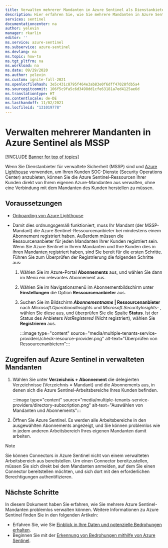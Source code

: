```yaml
---
title: Verwalten mehrerer Mandanten in Azure Sentinel als Dienstanbieter für verwaltete Sicherheit | Microsoft-Dokumentation
description: Hier erfahren Sie, wie Sie mehrere Mandanten in Azure Sentinel als Dienstanbieter für verwaltete Sicherheit (Managed Security Service Provider, MSSP) mithilfe von Azure Lighthouse verwalten und deren Onboarding durchführen.
services: sentinel
documentationcenter: na
author: yelevin
manager: rkarlin
editor: ''
ms.service: azure-sentinel
ms.subservice: azure-sentinel
ms.devlang: na
ms.topic: how-to
ms.tgt_pltfrm: na
ms.workload: na
ms.date: 09/29/2020
ms.author: yelevin
ms.custom: ignite-fall-2021
ms.openlocfilehash: 3e5c431c8795f464e3ab83e0f6dff47028fdb5a4
ms.sourcegitcommit: 106f5c9fa5c6d3498dd1cfe63181a7ed4125ae6d
ms.translationtype: HT
ms.contentlocale: de-DE
ms.lasthandoff: 11/02/2021
ms.locfileid: "131019778"
---
```

# <a name="manage-multiple-tenants-in-azure-sentinel-as-an-mssp"></a>Verwalten mehrerer Mandanten in Azure Sentinel als MSSP

[!INCLUDE [Banner for top of topics](./includes/banner.md)]

Wenn Sie Dienstanbieter für verwaltete Sicherheit (MSSP) sind und [Azure Lighthouse](../lighthouse/overview.md) verwenden, um Ihren Kunden SOC-Dienste (Security Operations Center) anzubieten, können Sie die Azure Sentinel-Ressourcen Ihrer Kunden direkt von Ihrem eigenen Azure-Mandanten aus verwalten, ohne eine Verbindung mit dem Mandanten des Kunden herstellen zu müssen. 

## <a name="prerequisites"></a>Voraussetzungen

- [Onboarding von Azure Lighthouse](../lighthouse/how-to/onboard-customer.md)

- Damit dies ordnungsgemäß funktioniert, muss Ihr Mandant (der MSSP-Mandant) die Azure Sentinel-Ressourcenanbieter bei mindestens einem Abonnement registriert haben. Außerdem müssen die Ressourcenanbieter für jeden Mandanten Ihrer Kunden registriert sein. Wenn Sie Azure Sentinel in Ihrem Mandanten und Ihre Kunden dies in ihren Mandanten registriert haben, sind Sie bereit für die ersten Schritte. Führen Sie zum Überprüfen der Registrierung die folgenden Schritte aus:

    1. Wählen Sie im Azure-Portal **Abonnements** aus, und wählen Sie dann im Menü ein relevantes Abonnement aus.

    1. Wählen Sie im Navigationsmenü im Abonnementbildschirm unter **Einstellungen** die Option **Ressourcenanbieter** aus.

    1. Suchen Sie im Bildschirm ***Abonnementname* | Ressourcenanbieter** nach *Microsoft.OperationalInsights* und *Microsoft.SecurityInsights-* , wählen Sie diese aus, und überprüfen Sie die Spalte **Status**. Ist der Status des Anbieters *NotRegistered* (Nicht registriert), wählen Sie **Registrieren** aus.
    
        :::image type="content" source="media/multiple-tenants-service-providers/check-resource-provider.png" alt-text="Überprüfen von Ressourcenanbietern":::

## <a name="how-to-access-azure-sentinel-in-managed-tenants"></a>Zugreifen auf Azure Sentinel in verwalteten Mandanten

1. Wählen Sie unter **Verzeichnis + Abonnement** die delegierten Verzeichnisse (Verzeichnis = Mandant) und die Abonnements aus, in denen sich die Azure Sentinel-Arbeitsbereiche Ihres Kunden befinden.

    :::image type="content" source="media/multiple-tenants-service-providers/directory-subscription.png" alt-text="Auswählen von Mandanten und Abonnements":::

1. Öffnen Sie Azure Sentinel. Es werden alle Arbeitsbereiche in den ausgewählten Abonnements angezeigt, und Sie können problemlos wie in jedem anderen Arbeitsbereich Ihres eigenen Mandanten damit arbeiten.

> [!NOTE]
> Sie können Connectors in Azure Sentinel nicht von einem verwalteten Arbeitsbereich aus bereitstellen. Um einen Connector bereitzustellen, müssen Sie sich direkt bei dem Mandanten anmelden, auf dem Sie einen Connector bereitstellen möchten, und sich dort mit den erforderlichen Berechtigungen authentifizieren.

## <a name="next-steps"></a>Nächste Schritte

In diesem Dokument haben Sie erfahren, wie Sie mehrere Azure Sentinel-Mandanten problemlos verwalten können. Weitere Informationen zu Azure Sentinel finden Sie in den folgenden Artikeln:
- Erfahren Sie, wie Sie [Einblick in Ihre Daten und potenzielle Bedrohungen erhalten](get-visibility.md).
- Beginnen Sie mit der [Erkennung von Bedrohungen mithilfe von Azure Sentinel](detect-threats-built-in.md).
